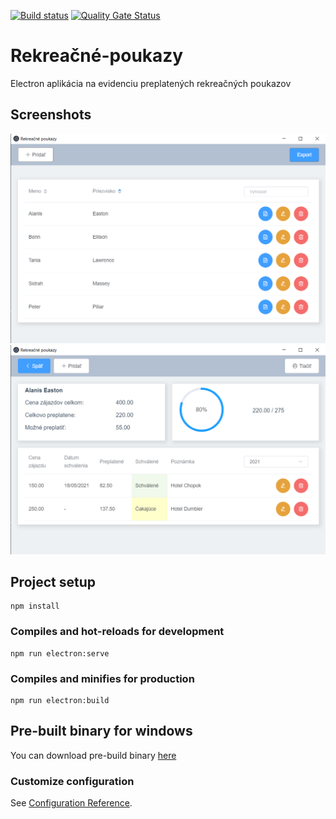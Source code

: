 [![Build status](https://ci.appveyor.com/api/projects/status/uhy8hmr1a01rgd08?svg=true)](https://ci.appveyor.com/project/ppiliar/rekreacne-poukazy)
[![Quality Gate Status](https://sonarcloud.io/api/project_badges/measure?project=ppiliar_rekreacne-poukazy&metric=alert_status)](https://sonarcloud.io/dashboard?id=ppiliar_rekreacne-poukazy)

# Rekreačné-poukazy

Electron aplikácia na evidenciu preplatených rekreačných poukazov 

## Screenshots

![Zamestnanci](docs/rekre.png)
![Doklady](docs/rekre1.png)
## Project setup
```
npm install
```

### Compiles and hot-reloads for development
```
npm run electron:serve
```

### Compiles and minifies for production
```
npm run electron:build
```

## Pre-built binary for windows
You can download pre-build binary [here](https://github.com/ppiliar/rekreacne-poukazy/releases/tag/v0.1.2)

### Customize configuration
See [Configuration Reference](https://cli.vuejs.org/config/).
